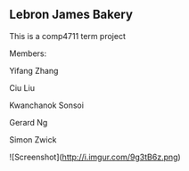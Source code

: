 ## Lebron James Bakery

This is a comp4711 term project

Members:

Yifang Zhang

Ciu Liu

Kwanchanok Sonsoi

Gerard Ng

Simon Zwick

![Screenshot]\(http://i.imgur.com/9g3tB6z.png) 
